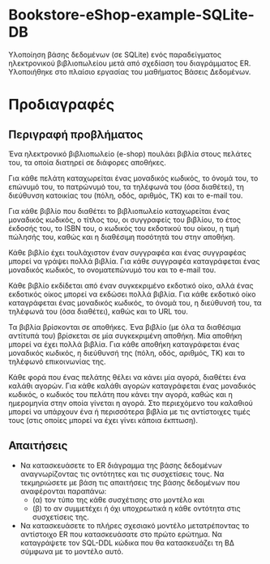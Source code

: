 # Bookstore-eShop-example-SQLite-DB
Υλοποίηση βάσης δεδομένων (σε SQLite) ενός παραδείγματος ηλεκτρονικού βιβλιοπωλείου μετά από σχεδίαση του διαγράμματος ER. \
Υλοποιήθηκε στο πλαίσιο εργασίας του μαθήματος Βάσεις Δεδομένων.

# Προδιαγραφές
## Περιγραφή προβλήματος
Ένα ηλεκτρονικό βιβλιοπωλείο (e-shop) πουλάει βιβλία στους πελάτες του, τα οποία διατηρεί σε διάφορες
αποθήκες.

Για κάθε πελάτη καταχωρείται ένας μοναδικός κωδικός, το όνομά του, το επώνυμό του, το πατρώνυμό του, τα
τηλέφωνά του (όσα διαθέτει), τη διεύθυνση κατοικίας του (πόλη, οδός, αριθμός, ΤΚ) και το e-mail του.

Για κάθε βιβλίο που διαθέτει το βιβλιοπωλείο καταχωρείται ένας μοναδικός κωδικός, ο τίτλος του, οι
συγγραφείς του βιβλίου, το έτος έκδοσής του, το ISBN του, ο κωδικός του εκδοτικού του οίκου, η τιμή πώλησής
του, καθώς και η διαθέσιμη ποσότητά του στην αποθήκη.

Κάθε βιβλίο έχει τουλάχιστον έναν συγγραφέα και ένας συγγραφέας μπορεί να γράψει πολλά βιβλία. Για κάθε
συγγραφέα καταγράφεται ένας μοναδικός κωδικός, το ονοματεπώνυμό του και το e-mail του.

Κάθε βιβλίο εκδίδεται από έναν συγκεκριμένο εκδοτικό οίκο, αλλά ένας εκδοτικός οίκος μπορεί να εκδώσει
πολλά βιβλία. Για κάθε εκδοτικό οίκο καταγράφεται ένας μοναδικός κωδικός, το όνομά του, η διεύθυνσή του,
τα τηλέφωνά του (όσα διαθέτει), καθώς και το URL του.

Τα βιβλία βρίσκονται σε αποθήκες. Ένα βιβλίο (με όλα τα διαθέσιμα αντίτυπά του) βρίσκεται σε μία
συγκεκριμένη αποθήκη. Μία αποθήκη μπορεί να έχει πολλά βιβλία. Για κάθε αποθήκη καταγράφεται ένας
μοναδικός κωδικός, η διεύθυνσή της (πόλη, οδός, αριθμός, ΤΚ) και το τηλέφωνό επικοινωνίας της.

Κάθε φορά που ένας πελάτης θέλει να κάνει μία αγορά, διαθέτει ένα καλάθι αγορών. Για κάθε καλάθι αγορών
καταγράφεται ένας μοναδικός κωδικός, ο κωδικός του πελάτη που κάνει την αγορά, καθώς και η ημερομηνία
στην οποία γίνεται η αγορά. Στο περιεχόμενο του καλαθιού μπορεί να υπάρχουν ένα ή περισσότερα βιβλία με
τις αντίστοιχες τιμές τους (στις οποίες μπορεί να έχει γίνει κάποια έκπτωση).

## Απαιτήσεις
* Να κατασκευάσετε το ER διάγραμμα της βάσης δεδομένων αναγνωρίζοντας τις οντότητες και τις συσχετίσεις
  τους. Να τεκμηριώσετε με βάση τις απαιτήσεις της βάσης δεδομένων που αναφέρονται παραπάνω: 
  * (α) τον     τύπο της κάθε συσχέτισης στο μοντέλο και 
  * (β) το αν συμμετέχει ή όχι υποχρεωτικά η κάθε οντότητα στις
    συσχετίσεις της.
* Να κατασκευάσετε το πλήρες σχεσιακό μοντέλο μετατρέποντας το αντίστοιχο ER που κατασκευάσατε στο πρώτο
  ερώτημα. Να καταγράψετε τον SQL-DDL κώδικα που θα κατασκευάζει τη ΒΔ σύμφωνα με το μοντέλο αυτό.